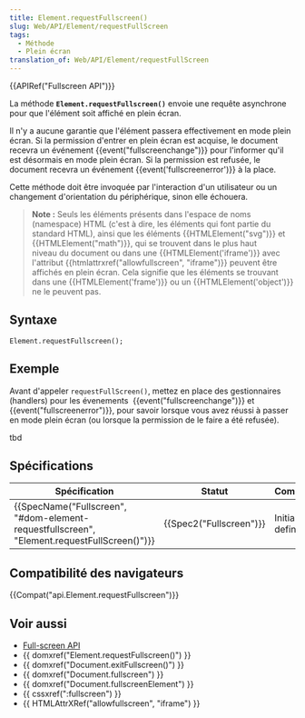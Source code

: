 ```yaml
---
title: Element.requestFullscreen()
slug: Web/API/Element/requestFullScreen
tags:
  - Méthode
  - Plein écran
translation_of: Web/API/Element/requestFullScreen
---
```

{{APIRef("Fullscreen API")}}

La méthode **`Element.requestFullscreen()`** envoie une requête asynchrone pour que l'élément soit affiché en plein écran.

Il n'y a aucune garantie que l'élément passera effectivement en mode plein écran. Si la permission d'entrer en plein écran est acquise, le document recevra un événement {{event("fullscreenchange")}} pour l'informer qu'il est désormais en mode plein écran. Si la permission est refusée, le document recevra un événement {{event('fullscreenerror')}} à la place.

Cette méthode doit être invoquée par l'interaction d'un utilisateur ou un changement d'orientation du périphérique, sinon elle échouera.

> **Note :** Seuls les éléments présents dans l'espace de noms (namespace) HTML (c'est à dire, les éléments qui font partie du standard HTML), ainsi que les éléments {{HTMLElement("svg")}} et {{HTMLElement("math")}}, qui se trouvent dans le plus haut niveau du document ou dans une {{HTMLElement('iframe')}} avec l'attribut {{htmlattrxref("allowfullscreen", "iframe")}} peuvent être affichés en plein écran. Cela signifie que les éléments se trouvant dans une {{HTMLElement('frame')}} ou un {{HTMLElement('object')}} ne le peuvent pas.

## Syntaxe

    Element.requestFullscreen();

## Exemple

Avant d'appeler `requestFullScreen()`, mettez en place des gestionnaires (handlers) pour les évenements  {{event("fullscreenchange")}} et {{event("fullscreenerror")}}, pour savoir lorsque vous avez réussi à passer en mode plein écran (ou lorsque la permission de le faire a été refusée).

tbd

## Spécifications

| Spécification                                                                                                            | Statut                           | Commentaire        |
| ------------------------------------------------------------------------------------------------------------------------ | -------------------------------- | ------------------ |
| {{SpecName("Fullscreen", "#dom-element-requestfullscreen", "Element.requestFullScreen()")}} | {{Spec2("Fullscreen")}} | Initial definition |

## Compatibilité des navigateurs

{{Compat("api.Element.requestFullscreen")}}

## Voir aussi

- [Full-screen API](/en-US/docs/Web/API/Fullscreen_API)
- {{ domxref("Element.requestFullscreen()") }}
- {{ domxref("Document.exitFullscreen()") }}
- {{ domxref("Document.fullscreen") }}
- {{ domxref("Document.fullscreenElement") }}
- {{ cssxref(":fullscreen") }}
- {{ HTMLAttrXRef("allowfullscreen", "iframe") }}
